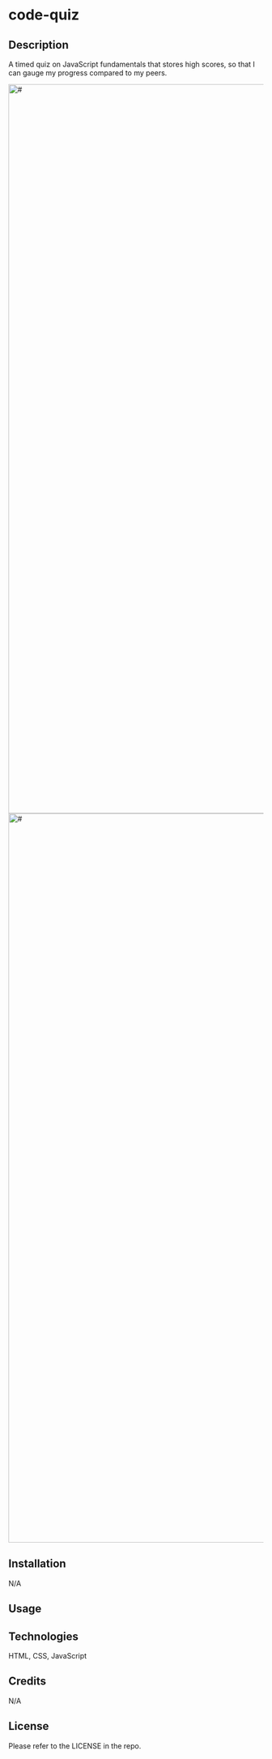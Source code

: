 # code-quiz

## Description

A timed quiz on JavaScript fundamentals that stores high scores, so that I can gauge my progress compared to my peers.

<img width="1440" alt="#" src="#">

<img width="1440" alt="#" src="#">


## Installation

N/A

## Usage



## Technologies

HTML, CSS, JavaScript

## Credits

N/A

## License

Please refer to the LICENSE in the repo.
